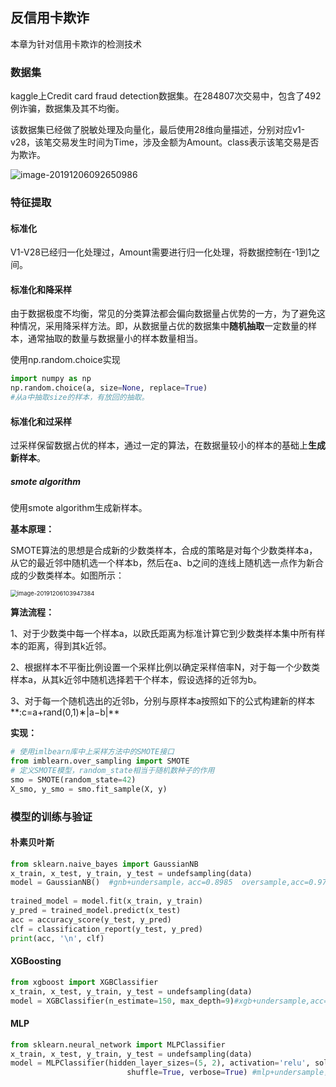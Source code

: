 ## 反信用卡欺诈

本章为针对信用卡欺诈的检测技术

### 数据集

kaggle上Credit card fraud detection数据集。在284807次交易中，包含了492例诈骗，数据集及其不均衡。

该数据集已经做了脱敏处理及向量化，最后使用28维向量描述，分别对应v1-v28，该笔交易发生时间为Time，涉及金额为Amount。class表示该笔交易是否为欺诈。

![image-20191206092650986](C:\Users\Lenovo\AppData\Roaming\Typora\typora-user-images\image-20191206092650986.png)

### 特征提取

#### 标准化

V1-V28已经归一化处理过，Amount需要进行归一化处理，将数据控制在-1到1之间。

#### 标准化和降采样

由于数据极度不均衡，常见的分类算法都会偏向数据量占优势的一方，为了避免这种情况，采用降采样方法。即，从数据量占优的数据集中**随机抽取**一定数量的样本，通常抽取的数量与数据量小的样本数量相当。

使用np.random.choice实现

```python
import numpy as np
np.random.choice(a, size=None, replace=True)
#从a中抽取size的样本，有放回的抽取。
```

#### 标准化和过采样

过采样保留数据占优的样本，通过一定的算法，在数据量较小的样本的基础上**生成新样本**。

##### smote algorithm

使用smote algorithm生成新样本。

**基本原理：**

SMOTE算法的思想是合成新的少数类样本，合成的策略是对每个少数类样本a，从它的最近邻中随机选一个样本b，然后在a、b之间的连线上随机选一点作为新合成的少数类样本。如图所示：

<img src="C:\Users\Lenovo\AppData\Roaming\Typora\typora-user-images\image-20191206103947384.png" alt="image-20191206103947384" style="zoom:67%;" />

**算法流程：**

​    1、对于少数类中每一个样本a，以欧氏距离为标准计算它到少数类样本集中所有样本的距离，得到其k近邻。

​    2、根据样本不平衡比例设置一个采样比例以确定采样倍率N，对于每一个少数类样本a，从其k近邻中随机选择若干个样本，假设选择的近邻为b。

​    3、对于每一个随机选出的近邻b，分别与原样本a按照如下的公式构建新的样本**:c=a+rand(0,1)∗|a−b|**

**实现：**

```python
# 使用imlbearn库中上采样方法中的SMOTE接口
from imblearn.over_sampling import SMOTE
# 定义SMOTE模型，random_state相当于随机数种子的作用
smo = SMOTE(random_state=42)
X_smo, y_smo = smo.fit_sample(X, y)
```

### 模型的训练与验证

#### 朴素贝叶斯

```python
from sklearn.naive_bayes import GaussianNB
x_train, x_test, y_train, y_test = undefsampling(data)
model = GaussianNB()  #gnb+undersample，acc=0.8985  oversample,acc=0.9741
    
trained_model = model.fit(x_train, y_train)
y_pred = trained_model.predict(x_test)
acc = accuracy_score(y_test, y_pred)
clf = classification_report(y_test, y_pred)
print(acc, '\n', clf)
```

#### XGBoosting

```python
from xgboost import XGBClassifier
x_train, x_test, y_train, y_test = undefsampling(data)
model = XGBClassifier(n_estimate=150, max_depth=9)#xgb+undersample,acc=0.9238 
```

#### MLP

```python
from sklearn.neural_network import MLPClassifier
x_train, x_test, y_train, y_test = undefsampling(data)
model = MLPClassifier(hidden_layer_sizes=(5, 2), activation='relu', solver='adam',
                          shuffle=True, verbose=True) #mlp+undersample，acc=0.934
```

